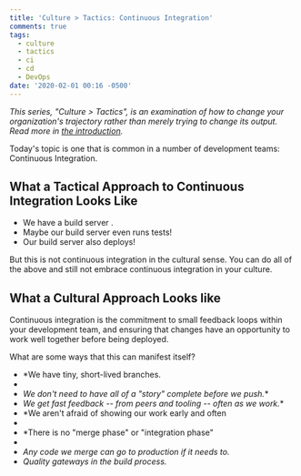 ```yaml
---
title: 'Culture > Tactics: Continuous Integration'
comments: true
tags:
  - culture
  - tactics
  - ci
  - cd
  - DevOps
date: '2020-02-01 00:16 -0500'
---
```

_This series, "Culture > Tactics", is an examination of how to change your organization's trajectory rather than merely trying to change its output. Read more in [the introduction](TODO)._

Today's topic is one that is common in a number of development teams: Continuous Integration.

## What a Tactical Approach to Continuous Integration Looks Like

* We have a build server.
* Maybe our build server even runs tests!
* Our build server also deploys!

But this is not continuous integration in the cultural sense. You can do all of the above and still not embrace continuous integration in your culture.

## What a Cultural Approach Looks like

Continuous integration is the commitment to small feedback loops within your development team, and ensuring that changes have an opportunity to work well together before being deployed.

What are some ways that this can manifest itself?

* *We have tiny, short-lived branches.*
* *We don't need to have all of a "story" complete before we push.**
* *We get fast feedback -- from peers and tooling -- often as we work.**
* *We aren't afraid of showing our work early and often*
* *There is no "merge phase" or "integration phase"*
* *Any code we merge can go to production if it needs to.*
* *Quality gateways in the build process.*
